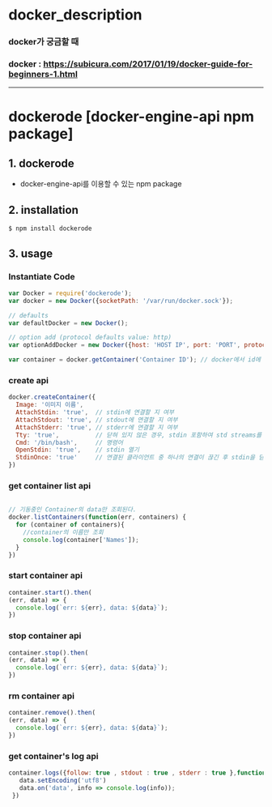 # docker_description

### docker가 궁금할 때

### docker : https://subicura.com/2017/01/19/docker-guide-for-beginners-1.html

-------------------------------------------------------------------------------

# dockerode [docker-engine-api npm package]

## 1. dockerode
* docker-engine-api를 이용할 수 있는 npm package

## 2. installation
`$ npm install dockerode`

## 3. usage

### Instantiate Code

```javascript
var Docker = require('dockerode');
var docker = new Docker({socketPath: '/var/run/docker.sock'});

// defaults
var defaultDocker = new Docker();

// option add (protocol defaults value: http)
var optionAddDocker = new Docker({host: 'HOST IP', port: 'PORT', protocol: 'https'});

var container = docker.getContainer('Container ID'); // docker에서 id에 해당하는 container를 가져온다.
```

### create api

```javascript
docker.createContainer({
  Image: '이미지 이름',
  AttachStdin: 'true',  // stdin에 연결할 지 여부
  AttachStdout: 'true', // stdout에 연결할 지 여부
  AttachStderr: 'true', // stderr에 연결할 지 여부
  Tty: 'true',          // 닫혀 있지 않은 경우, stdin 포함하여 std streams를 TTY에 연결
  Cmd: '/bin/bash',     // 명령어
  OpenStdin: 'true',    // stdin 열기
  StdinOnce: 'true'     // 연결된 클라이언트 중 하나의 연결이 끊긴 후 stdin을 닫음
})
```

### get container list api

```javascript

// 기동중인 Container의 data만 조회된다.
docker.listContainers(function(err, containers) {
  for (container of containers){
    //container의 이름만 조회
    console.log(container['Names']);
  }
})
```

### start container api

```javascript
container.start().then(
(err, data) => {
  console.log(`err: ${err}, data: ${data}`);
})
```

### stop container api

```javascript
container.stop().then(
(err, data) => {
  console.log(`err: ${err}, data: ${data}`);
})
```

### rm container api

```javascript
container.remove().then(
(err, data) => {
  console.log(`err: ${err}, data: ${data}`);
})
```

### get container's log api

```javascript
container.logs({follow: true , stdout : true , stderr : true },function(err, data) {
   data.setEncoding('utf8')
   data.on('data', info => console.log(info));
 })
```
